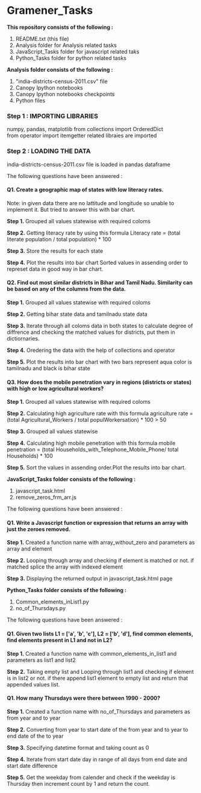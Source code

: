 # Gramener_Tasks

**This repository consists of the following :**

1. README.txt (this file) 
2. Analysis folder for Analysis related tasks
3. JavaScript_Tasks folder for javascript related taks
4. Python_Tasks folder for python related tasks

**Analysis folder consists of the following :**
1. "india-districts-census-2011.csv" file  
2. Canopy Ipython notebooks
3. Canopy Ipython notebooks checkpoints
4. Python files

### Step 1 : IMPORTING LIBRARIES

numpy, pandas, matplotlib 
from collections import OrderedDict  
from operator import itemgetter 
related libraies are imported

### Step 2 : LOADING THE DATA

india-districts-census-2011.csv file is loaded in pandas dataframe

The following questions have been answered :
#### Q1. Create a geographic map of states with low literacy rates.

Note: in given data there are no lattitude and longitude so unable to implement it. But tried to answer this with bar chart.

**Step 1.** Grouped all values statewise with required coloms

**Step 2.** Getting literacy rate by using this formula
            Literacy rate = (total literate population / total population) * 100

**Step 3.** Store the results for each state

**Step 4.** Plot the results into bar chart
            Sorted values in assending order to represet data in good way in bar chart.
            
            
#### Q2. Find out most similar districts in Bihar and Tamil Nadu. Similarity can be based on any of the columns from the data.

**Step 1.** Grouped all values statewise with required coloms

**Step 2.** Getting bihar state data and tamilnadu state data
            
**Step 3.** Iterate through all coloms data in both states to calculate degree of diffrence and checking the matched values for                     districts, put them in dictiornaries. 

**Step 4.** Oredering the data with the help of collections and operator
            
**Step 5.** Plot the results into bar chart with two bars represent aqua color is tamilnadu and black is bihar state

#### Q3. How does the mobile penetration vary in regions (districts or states) with high or low agricultural workers?

**Step 1.** Grouped all values statewise with required coloms

**Step 2.** Calculating high agriculture rate with this formula
            agriculture rate = (total Agricultural_Workers / total populWorkersation) * 100 > 50
            
**Step 3.** Grouped all values statewise 

**Step 4.** Calculating high mobile penetration with this formula
            mobile penetration = (total Households_with_Telephone_Mobile_Phone/ total Households) * 100
            
**Step 5.** Sort the values in assending order.Plot the results into bar chart.
  
  
  
**JavaScript_Tasks folder consists of the following :**
1. javascript_task.html   
2. remove_zeros_frm_arr.js

The following questions have been answered :
#### Q1. Write a Javascript function or expression that returns an array with just the zeroes removed.

**Step 1.** Created a function name with array_without_zero and parameters as array and element

**Step 2.** Looping through array and checking if element is matched or not. if matched splice the array with indexed element

**Step 3.** Displaying the returned output in javascript_task.html page


**Python_Tasks folder consists of the following :**
1. Common_elements_inList1.py  
2. no_of_Thursdays.py

The following questions have been answered :
#### Q1. Given two lists L1 = ['a', 'b', 'c'], L2 = ['b', 'd'], find common elements, find elements present in L1 and not in L2?

**Step 1.** Created a function name with common_elements_in_list1 and parameters as list1 and list2

**Step 2.** Taking empty list and Looping through list1 and checking if element is in list2 or not. if there append list1 element to empty list and return that appended values list.

#### Q1. How many Thursdays were there between 1990 - 2000?

**Step 1.** Created a function name with no_of_Thursdays and parameters as from year and to year

**Step 2.** Converting from year to start date of the from year and to year to end date of the to year

**Step 3.** Specifying datetime format and taking count as 0

**Step 4.** Iterate from start date day in range of all days from end date and start date difference

**Step 5.** Get the weekday from calender and check if the weekday is Thursday then increment count by 1 and return the count.

